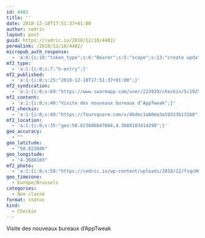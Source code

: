 ```yaml
---
id: 4482
title: ''
date: 2018-12-18T17:51:37+01:00
author: cedric
layout: post
guid: https://cedric.io/2018/12/18/4482/
permalink: /2018/12/18/4482/
micropub_auth_response:
  - 'a:8:{s:10:"token_type";s:6:"Bearer";s:5:"scope";s:13:"create update";s:2:"me";s:18:"https://cedric.io/";s:9:"issued_by";s:45:"https://cedric.io/wp-json/indieauth/1.0/token";s:9:"client_id";s:27:"https://ownyourswarm.p3k.io";s:9:"issued_at";i:1542614471;s:4:"user";i:1;s:13:"last_accessed";i:1545151916;}'
mf2_type:
  - 'a:1:{i:0;s:7:"h-entry";}'
mf2_published:
  - 'a:1:{i:0;s:25:"2018-12-18T17:51:37+01:00";}'
mf2_syndication:
  - 'a:1:{i:0;s:69:"https://www.swarmapp.com/user/223939/checkin/5c19259989b06a002c1155b4";}'
mf2_content:
  - 'a:1:{i:0;s:40:"Visite des nouveaux bureaux d’AppTweak";}'
mf2_checkin:
  - 'a:1:{i:0;s:49:"https://foursquare.com/v/4bdec1a60ee3a59323b131b0";}'
mf2_location:
  - 'a:1:{i:0;s:35:"geo:50.823046047804,4.3688103414298";}'
geo_accuracy:
  - ""
geo_latitude:
  - "50.823046"
geo_longitude:
  - "4.3688103"
mf2_photo:
  - 'a:1:{i:0;s:58:"https://cedric.io/wp-content/uploads/2018/12/fsqcH6ffS.jpg";}'
geo_timezone:
  - Europe/Brussels
categories:
  - Non classé
format: status
kind:
  - Checkin
---
```

Visite des nouveaux bureaux d’AppTweak

</p>